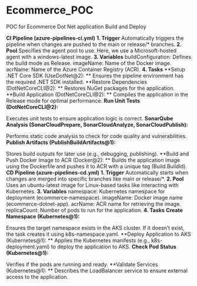 # Ecommerce_POC
POC for Ecommerce Dot Net application Build and Deploy


**CI Pipeline (azure-pipelines-ci.yml)**
**1. Trigger**
Automatically triggers the pipeline when changes are pushed to the main or release/* branches.
**2. Pool**
Specifies the agent pool to use. Here, we use a Microsoft-hosted agent with a windows-latest image.
**3. Variables**
buildConfiguration: Defines the build mode as Release.
imageName: Name of the Docker image.
acrName: Name of the Azure Container Registry (ACR).
**4. Tasks**
**Setup .NET Core SDK (UseDotNet@2):
**
Ensures the pipeline environment has the required .NET SDK installed.
**Restore Dependencies (DotNetCoreCLI@2):
**
Restores NuGet packages for the application.
**Build Application (DotNetCoreCLI@2):
**
Compiles the application in the Release mode for optimal performance.
**Run Unit Tests (DotNetCoreCLI@2):**

Executes unit tests to ensure application logic is correct.
**SonarQube Analysis (SonarCloudPrepare, SonarCloudAnalyze, SonarCloudPublish):**

Performs static code analysis to check for code quality and vulnerabilities.
**Publish Artifacts (PublishBuildArtifacts@1):**

Stores build outputs for later use (e.g., debugging, publishing).
**Build and Push Docker Image to ACR (Docker@2):
**
Builds the application image using the Dockerfile and pushes it to ACR with a unique tag (Build.BuildId).
**CD Pipeline (azure-pipelines-cd.yml)**
**1. Trigger**
Automatically starts when changes are merged into specific branches like main or release/*.
**2. Pool**
Uses an ubuntu-latest image for Linux-based tasks like interacting with Kubernetes.
**3. Variables**
namespace: Kubernetes namespace for deployment (ecommerce-namespace).
imageName: Docker image name (ecommerce-dotnet-app).
acrName: ACR name for retrieving the image.
replicaCount: Number of pods to run for the application.
**4. Tasks**
**Create Namespace (Kubernetes@1):**

Ensures the target namespace exists in the AKS cluster. If it doesn’t exist, the task creates it using k8s-namespace.yaml.
**Deploy Application to AKS (Kubernetes@1):
**
Applies the Kubernetes manifests (e.g., k8s-deployment.yaml) to deploy the application to AKS.
**Check Pod Status (Kubernetes@1):**

Verifies if the pods are running and ready.
**Validate Services (Kubernetes@1):
**
Describes the LoadBalancer service to ensure external access to the application.
